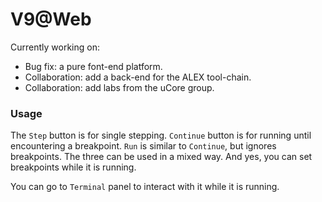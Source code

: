 # V9@Web

Currently working on:
- Bug fix: a pure font-end platform.
- Collaboration: add a back-end for the ALEX tool-chain.
- Collaboration: add labs from the uCore group.

### Usage

The `Step` button is for single stepping. `Continue` button is for running until encountering a breakpoint. `Run` is similar to `Continue`, but ignores breakpoints. The three can be used in a mixed way. And yes, you can set breakpoints while it is running.

You can go to `Terminal` panel to interact with it while it is running.
